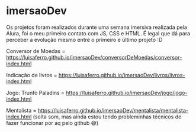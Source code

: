 # imersaoDev
Os projetos foram realizados durante uma semana imersiva realizada pela Alura, foi o meu primeiro contato com JS, CSS e HTML. É legal que dá para perceber a evolução mesmo entre o primeiro e último projeto :D


Conversor de Moedas = https://luisaferro.github.io/imersaoDev/conversorDeMoedas/conversor-index.html

Indicação de livros = https://luisaferro.github.io/imersaoDev/livros/livros-index.html

Jogo: Trunfo Paladins = https://luisaferro.github.io/imersaoDev/jogo/jogo-index.html

Mentalista = https://luisaferro.github.io/imersaoDev/mentalista/mentalista-index.html (solta som, mas ainda estou tendo probleminhas técnicos de fazer funcionar por aq pelo github 😅)
